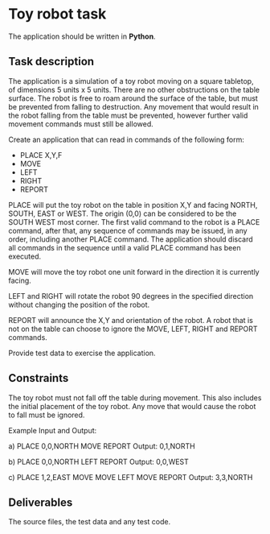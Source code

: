 # Toy robot task

The application should be written in **Python**.

## Task description
The application is a simulation of a toy robot moving on a square tabletop, of dimensions 5 units x 5 units. 
There are no other obstructions on the table surface. The robot is free to roam around the surface of the table, 
but must be prevented from falling to destruction. Any movement that would result in the robot falling from 
the table must be prevented, however further valid movement commands must still be allowed.

Create an application that can read in commands of the following form:
* PLACE X,Y,F 
* MOVE 
* LEFT 
* RIGHT 
* REPORT

PLACE will put the toy robot on the table in position X,Y and facing NORTH, SOUTH, EAST or WEST. 
The origin (0,0) can be considered to be the SOUTH WEST most corner. 
The first valid command to the robot is a PLACE command, after that, any sequence of commands may be issued, in any order, including another PLACE command.
The application should discard all commands in the sequence until a valid PLACE command has been executed. 

MOVE will move the toy robot one unit forward in the direction it is currently facing. 

LEFT and RIGHT will rotate the robot 90 degrees in the specified direction without changing the position of the robot. 

REPORT will announce the X,Y and orientation of the robot. A robot that is not on the table can choose to ignore the MOVE, LEFT, RIGHT and REPORT commands. 

Provide test data to exercise the application.

## Constraints
The toy robot must not fall off the table during movement. This also includes the initial placement of the toy robot. 
Any move that would cause the robot to fall must be ignored.

Example Input and Output:

a) PLACE 0,0,NORTH MOVE REPORT Output: 0,1,NORTH

b) PLACE 0,0,NORTH LEFT REPORT Output: 0,0,WEST

c) PLACE 1,2,EAST MOVE MOVE LEFT MOVE REPORT Output: 3,3,NORTH

## Deliverables
The source files, the test data and any test code.